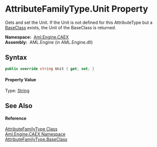 AttributeFamilyType.Unit Property
=================================
Gets and set the Unit. If the Unit is not defined for this AttributeType but a [BaseClass][1] exists, the Unit of the BaseClass is returned.

  **Namespace:**  [Aml.Engine.CAEX][2]  
  **Assembly:**  AML.Engine (in AML.Engine.dll)

Syntax
------

```csharp
public override string Unit { get; set; }
```

#### Property Value
Type: [String][3]

See Also
--------

#### Reference
[AttributeFamilyType Class][4]  
[Aml.Engine.CAEX Namespace][2]  
[AttributeFamilyType.BaseClass][1]  

[1]: BaseClass.md
[2]: ../README.md
[3]: https://docs.microsoft.com/dotnet/api/system.string
[4]: README.md
[5]: https://www.automationml.org
[6]: ../../icons/logoShade.png